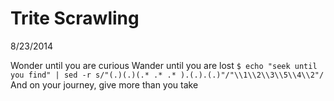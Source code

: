 Trite Scrawling
===============

8/23/2014

Wonder until you are curious
Wander until you are lost
`$ echo "seek until you find" | sed -r s/"(.)(.)(.* .* .* ).(.).(.)"/"\\1\\2\\3\\5\\4\\2"/`
And on your journey, give more than you take